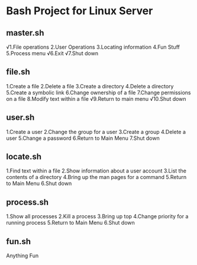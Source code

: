 # Bash Project for Linux Server

## master.sh
√1.File operations
2.User Operations
3.Locating information
4.Fun Stuff
5.Process menu
√6.Exit
√7.Shut down

## file.sh
1.Create a file
2.Delete a file
3.Create a directory
4.Delete a directory
5.Create a symbolic link
6.Change ownership of a file
7.Change permissions on a file
8.Modify text within a file
√9.Return to main menu
√10.Shut down

## user.sh
1.Create a user
2.Change the group for a user
3.Create a group
4.Delete a user
5.Change a password
6.Return to Main Menu
7.Shut down

## locate.sh
1.Find text within a file
2.Show information about a user account
3.List the contents of a directory
4.Bring up the man pages for a command
5.Return to Main Menu
6.Shut down

## process.sh
1.Show all processes
2.Kill a process
3.Bring up top
4.Change priority for a running process
5.Return to Main Menu
6.Shut down

## fun.sh
Anything Fun
